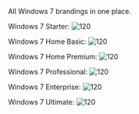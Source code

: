 All Windows 7 brandings in one place.

Windows 7 Starter:
![120](https://github.com/user-attachments/assets/0dc74fce-e693-4445-aa0b-9e2f9c94c4b7)

Windows 7 Home Basic:
![120](https://github.com/user-attachments/assets/efd4f3ef-8156-4bd5-89dd-b41282465187)

Windows 7 Home Premium:
![120](https://github.com/user-attachments/assets/4e1f5750-237e-49a5-806e-1f1c20e2ab0f)

Windows 7 Professional:
![120](https://github.com/user-attachments/assets/e3c5d8a3-4018-4149-96f7-caaab3aedb7a)

Windows 7 Enterprise:
![120](https://github.com/user-attachments/assets/e0c2e9df-dcc1-426e-9e75-e094c799c2de)

Windows 7 Ultimate:
![120](https://github.com/user-attachments/assets/2222ca55-6545-4fb8-9c5a-aec075ef1291)
